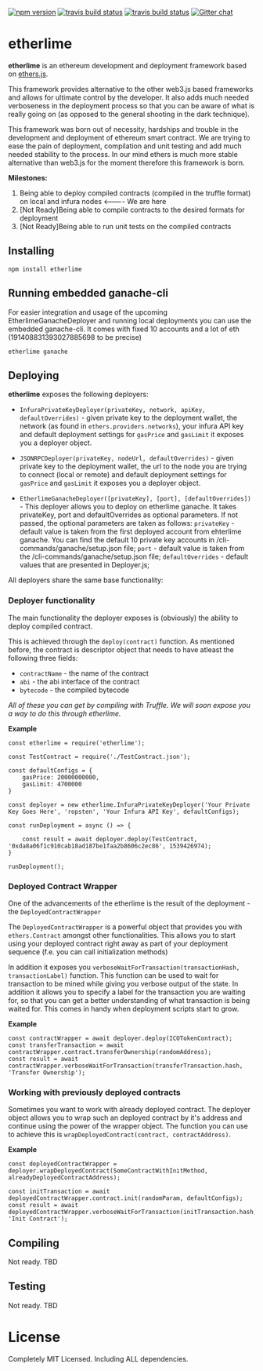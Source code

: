 [![npm version](https://badge.fury.io/js/etherlime.svg)](https://badge.fury.io/js/etherlime) [![travis build status](https://img.shields.io/travis/LimeChain/etherlime/master.svg)](https://travis-ci.org/LimeChain/etherlime) [![travis build status](https://img.shields.io/codecov/c/github/LimeChain/etherlime/master.svg)](https://codecov.io/gh/LimeChain/etherlime)
[![Gitter chat](https://badges.gitter.im/lime-tech-talks/Lobby.png)](https://gitter.im/lime-tech-talks/Lobby)


# etherlime

**etherlime** is an ethereum development and deployment framework based on [ethers.js](https://github.com/ethers-io/ethers.js/).

This framework provides alternative to the other web3.js based frameworks and allows for ultimate control by the developer. It also adds much needed verboseness in the deployment process so that you can be aware of what is really going on (as opposed to the general shooting in the dark technique).

This framework was born out of necessity, hardships and trouble in the development and deployment of ethereum smart contract. We are trying to ease the pain of deployment, compilation and unit testing and add much needed stability to the process. In our mind ethers is much more stable alternative than web3.js for the moment therefore this framework is born.

**Milestones:**
1. Being able to deploy compiled contracts (compiled in the truffle format) on local and infura nodes <---- We are here
2. [Not Ready]Being able to compile contracts to the desired formats for deployment
3. [Not Ready]Being able to run unit tests on the compiled contracts

## Installing

```
npm install etherlime
```

## Running embedded ganache-cli

For easier integration and usage of the upcoming EtherlimeGanacheDeployer and running local deployments you can use the embedded ganache-cli. It comes with fixed 10 accounts and a lot of eth (191408831393027885698 to be precise)

```
etherlime ganache
```

## Deploying

**etherlime** exposes the following deployers:
- `InfuraPrivateKeyDeployer(privateKey, network, apiKey, defaultOverrides)` - given private key to the deployment wallet, the network (as found in `ethers.providers.networks`), your infura API key and default deployment settings for `gasPrice` and `gasLimit` it exposes you a deployer object.

- `JSONRPCDeployer(privateKey, nodeUrl, defaultOverrides)` - given private key to the deployment wallet, the url to the node you are trying to connect (local or remote) and default deployment settings for `gasPrice` and `gasLimit` it exposes you a deployer object.

- `EtherlimeGanacheDeployer([privateKey], [port], [defaultOverrides])` - This deployer allows you to deploy on etherlime ganache. It takes privateKey, port and defaultOverrides as optional parameters. If not passed, the optional parameters are taken as follows:
`privateKey` - default value is taken from the first deployed account from ehterlime ganache. You can find the default 10 private key accounts in /cli-commands/ganache/setup.json file;
`port` - default value is taken from the /cli-commands/ganache/setup.json file;
`defaultOverrides` - default values that are presented in Deployer.js;


All deployers share the same base functionality:

### Deployer functionality

The main functionality the deployer exposes is (obviously) the ability to deploy compiled contract.

This is achieved through the `deploy(contract)` function. As mentioned before, the contract is descriptor object that needs to have atleast the following three fields:
- `contractName` - the name of the contract
- `abi` - the abi interface of the contract
- `bytecode` - the compiled bytecode

 *All of these you can get by compiling with Truffle. We will soon expose you a way to do this through etherlime.*

 **Example**

```
const etherlime = require('etherlime');

const TestContract = require('./TestContract.json');

const defaultConfigs = {
	gasPrice: 20000000000,
	gasLimit: 4700000
}

const deployer = new etherlime.InfuraPrivateKeyDeployer('Your Private Key Goes Here', 'ropsten', 'Your Infura API Key', defaultConfigs);

const runDeployment = async () => {
	
	const result = await deployer.deploy(TestContract, '0xda8a06f1c910cab18ad187be1faa2b8606c2ec86', 1539426974);
}

runDeployment();
```

### Deployed Contract Wrapper
One of the advancements of the etherlime is the result of the deployment - the `DeployedContractWrapper`

The `DeployedContractWrapper` is a powerful object that provides you with `ethers.Contract` amongst other functionalities. This allows you to start using your deployed contract right away as part of your deployment sequence (f.e. you can call initialization methods)

In addition it exposes you `verboseWaitForTransaction(transactionHash, transactionLabel)` function. This function can be used to wait for transaction to be mined while giving you verbose output of the state. In addition it allows you to specify a label for the transaction you are waiting for, so that you can get a better understanding of what transaction is being waited for. This comes in handy when deployment scripts start to grow.


**Example**
```
const contractWrapper = await deployer.deploy(ICOTokenContract);
const transferTransaction = await contractWrapper.contract.transferOwnership(randomAddress);
const result = await contractWrapper.verboseWaitForTransaction(transferTransaction.hash, 'Transfer Ownership');
```

### Working with previously deployed contracts

Sometimes you want to work with already deployed contract. The deployer object allows you to wrap such an deployed contract by it's address and continue using the power of the wrapper object. The function you can use to achieve this is `wrapDeployedContract(contract, contractAddress)`.

**Example**
```
const deployedContractWrapper = deployer.wrapDeployedContract(SomeContractWithInitMethod, alreadyDeployedContractAddress);

const initTransaction = await deployedContractWrapper.contract.init(randomParam, defaultConfigs);
const result = await deployedContractWrapper.verboseWaitForTransaction(initTransaction.hash, 'Init Contract');
```

## Compiling

Not ready. TBD

## Testing

Not ready. TBD

# License
Completely MIT Licensed. Including ALL dependencies.